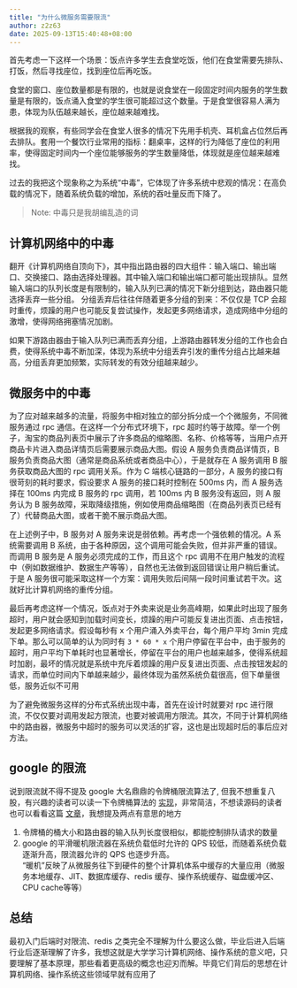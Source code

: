 ```yaml
---
title: "为什么微服务需要限流"
author: z2z63
date: 2025-09-13T15:40:48+08:00
---
```


首先考虑一下这样一个场景：饭点许多学生去食堂吃饭，他们在食堂需要先排队、打饭，然后寻找座位，找到座位后再吃饭。  

食堂的窗口、座位数量都是有限的，也就是说食堂在一段固定时间内服务的学生数量是有限的，饭点涌入食堂的学生很可能超过这个数量。于是食堂很容易人满为患，体现为队伍越来越长，座位越来越难找。

根据我的观察，有些同学会在食堂人很多的情况下先用手机壳、耳机盒占位然后再去排队。套用一个餐饮行业常用的指标：翻桌率，这样的行为降低了座位的利用率，使得固定时间内一个座位能够服务的学生数量降低，体现就是座位越来越难找。

过去的我把这个现象称之为系统“中毒”，它体现了许多系统中悲观的情况：在高负载的情况下，随着系统负载的增加，系统的吞吐量反而下降了。
> Note: 中毒只是我胡编乱造的词

## 计算机网络中的中毒

翻开《计算机网络自顶向下》，其中指出路由器的四大组件：输入端口、输出端口、交换接口、路由选择处理器。其中输入端口和输出端口都可能出现排队。显然输入端口的队列长度是有限制的，输入队列已满的情况下新分组到达，路由器只能选择丢弃一些分组。
分组丢弃后往往伴随着更多分组的到来：不仅仅是 TCP 会超时重传，烦躁的用户也可能反复尝试操作，发起更多网络请求，造成网络中分组的激增，使得网络拥塞情况加剧。

如果下游路由器由于输入队列已满而丢弃分组，上游路由器转发分组的工作也会白费，使得系统中毒不断加深，体现为系统中分组丢弃引发的重传分组占比越来越高，分组丢弃更加频繁，实际转发的有效分组越来越少。

## 微服务中的中毒

为了应对越来越多的流量，将服务中相对独立的部分拆分成一个个微服务，不同微服务通过 rpc 通信。在这样一个分布式环境下，rpc 超时约等于故障。举一个例子，淘宝的商品列表页中展示了许多商品的缩略图、名称、价格等等，当用户点开商品卡片进入商品详情页后需要展示商品大图。假设 A 服务负责商品详情页，B 服务负责商品大图（通常是商品系统或者商品中心），于是就存在 A 服务调用 B 服务获取商品大图的 rpc 调用关系。作为 C 端核心链路的一部分，A 服务的接口有很苛刻的耗时要求，假设要求 A 服务的接口耗时控制在 500ms 内，而 A 服务选择在 100ms 内完成 B 服务的 rpc 调用，若 100ms 内 B 服务没有返回，则 A 服务认为 B 服务故障，采取降级措施，例如使用商品缩略图（在商品列表页已经有了）代替商品大图，或者干脆不展示商品大图。

在上述例子中，B 服务对 A 服务来说是弱依赖。再考虑一个强依赖的情况。A 系统需要调用 B 系统，由于各种原因，这个调用可能会失败，但并非严重的错误。而调用 B 服务是 A 服务必须完成的工作，而且这个 rpc 调用不在用户触发的流程中（例如数据维护、数据生产等等），自然也无法做到返回错误让用户稍后重试。于是 A 服务很可能采取这样一个方案：调用失败后间隔一段时间重试若干次。这就好比计算机网络的重传分组。

最后再考虑这样一个情况，饭点对于外卖来说是业务高峰期，如果此时出现了服务超时，用户就会感知到加载时间变长，烦躁的用户可能反复进出页面、点击按钮，发起更多网络请求。假设每秒有 x 个用户涌入外卖平台，每个用户平均 3min 完成下单。那么可以简单的认为同时有 `3 * 60 * x` 个用户停留在平台中，由于服务的超时，用户平均下单耗时也显著增长，停留在平台的用户也越来越多，使得系统超时加剧，最坏的情况就是系统中充斥着烦躁的用户反复进出页面、点击按钮发起的请求，而单位时间内下单越来越少，最终体现为虽然系统负载很高，但下单量很低，服务近似不可用

为了避免微服务这样的分布式系统出现中毒，首先在设计时就要对 rpc 进行限流，不仅仅要对调用发起方限流，也要对被调用方限流。其次，不同于计算机网络中的路由器，微服务中超时的服务可以灵活的扩容，这也是出现超时后的事后应对方法。

## google 的限流

说到限流就不得不提及 google 大名鼎鼎的令牌桶限流算法了, 但我不想重复八股，有兴趣的读者可以读一下令牌桶算法的 [实现](https://github.com/google/guava/blob/master/guava/src/com/google/common/util/concurrent/SmoothRateLimiter.java#L31)，非常简洁，不想读源码的读者也可以看看这篇 [文章](https://zhuanlan.zhihu.com/p/601374678)，我想提及两点有意思的地方

1. 令牌桶的桶大小和路由器的输入队列长度很相似，都能控制排队请求的数量
2. google 的平滑暖机限流器在系统负载低时允许的 QPS 较低，而随着系统负载逐渐升高，限流器允许的 QPS 也逐步升高。  
   “暖机”反映了从微服务往下到硬件的整个计算机体系中缓存的大量应用（微服务本地缓存、JIT、数据库缓存、redis 缓存、操作系统缓存、磁盘缓冲区、CPU cache等等）

## 总结

最初入门后端时对限流、redis 之类完全不理解为什么要这么做，毕业后进入后端行业后逐渐理解了许多，我想这就是大学学习计算机网络、操作系统的意义吧，只要理解了基本原理，那些看着更高级的概念也迎刃而解。毕竟它们背后的思想在计算机网络、操作系统这些领域早就有应用了
